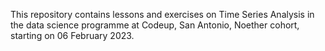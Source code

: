 This repository contains lessons and exercises on Time Series Analysis in the data science programme at Codeup, San Antonio, Noether cohort, starting on 06 February 2023.